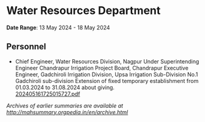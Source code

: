 # Water Resources Department

**Date Range**: 13 May 2024 - 18 May 2024


## Personnel
- Chief Engineer, Water Resources Division, Nagpur Under Superintending Engineer Chandrapur Irrigation Project Board, Chandrapur Executive Engineer, Gadchiroli Irrigation Division, Upsa Irrigation Sub-Division No.1 Gadchiroli sub-division Extension of fixed temporary establishment from 01.03.2024 to 31.08.2024 about giving.\
  [202405161725015727.pdf](https://gr.maharashtra.gov.in/Site/Upload/Government%20Resolutions/English/202405161725015727.pdf)


*Archives of earlier summaries are available at http://mahsummary.orgpedia.in/en/archive.html*